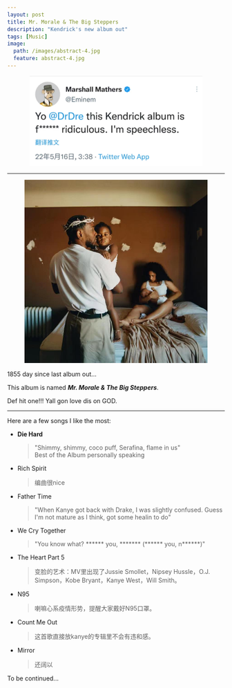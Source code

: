 ```yaml
---
layout: post
title: Mr. Morale & The Big Steppers
description: "Kendrick's new album out"
tags: [Music]
image:
  path: /images/abstract-4.jpg
  feature: abstract-4.jpg
---
```



<figure>
	<p style="text-align: center;">
         <a href="/images/Kdot/eminem.jpg"><img src="/images/Kdot/eminem.jpg" width="400px" alt=""></a>
	</p>
</figure>

___

<figure>
	<p style="text-align: center;">
         <a href="/images/Kdot/kdot.jpg"><img src="/images/Kdot/kdot.jpg" width="500px" alt=""></a>
	</p>
</figure>

1855 day since last album out...

This album is named ***Mr. Morale & The Big Steppers***.

Def hit one!!! Yall gon love dis on GOD.

___ 

Here are a few songs I like the most:

- **Die Hard**

  > "Shimmy, shimmy, coco puff, Serafina, flame in us"  
  > Best of the Album personally speaking

- Rich Spirit

  > 编曲很nice

- Father Time

  > "When Kanye got back with Drake, I was slightly confused. Guess I'm not mature as I think, got some healin to do"

- We Cry Together

  > "You know what? ****** you, ******* (****** you, n******)"

- The Heart Part 5

  > 变脸的艺术：MV里出现了Jussie Smollet，Nipsey Hussle，O.J. Simpson，Kobe Bryant，Kanye West，Will Smith。

- N95

  > 喇嘛心系疫情形势，提醒大家戴好N95口罩。

- Count Me Out

  > 这首歌直接放kanye的专辑里不会有违和感。

- Mirror

  > 还阔以

To be continued...